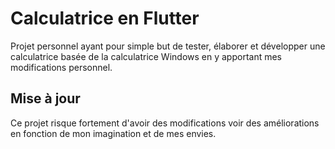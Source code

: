# Calculatrice en Flutter

Projet personnel ayant pour simple but de tester, élaborer et développer une calculatrice basée de la calculatrice Windows en y apportant mes modifications personnel. 

## Mise à jour

Ce projet risque fortement d'avoir des modifications voir des améliorations en fonction de mon imagination et de mes envies.


